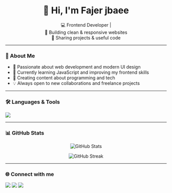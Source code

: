 <h1 align="center">👋 Hi, I'm Fajer jbaee </h1>

<p align="center">
  💻 Frontend Developer |<br>
  🚀 Building clean & responsive websites<br>
  📂 Sharing projects & useful code<br>
</p>

---

### 🧠 About Me
- 🎯 Passionate about web development and modern UI design  
- 🌱 Currently learning JavaScript and improving my frontend skills  
- 🎥 Creating content about programming and tech  
- 💡 Always open to new collaborations and freelance projects  

---

### 🛠️ Languages & Tools
<p>
  <img src="https://skillicons.dev/icons?i=html,css,js,figma,react,github,git,vscode,bootstrap" />
</p>

---

### 📊 GitHub Stats
<p align="center">
  <img src="https://github-readme-stats.vercel.app/api?username=fajer-jbaee&show_icons=true&theme=tokyonight" alt="GitHub Stats" />
</p>

<p align="center">
  <img src="https://github-readme-streak-stats.herokuapp.com/?user=YOUR_USERNAME&theme=tokyonight" alt="GitHub Streak" />
</p>

---

### 🌐 Connect with me
<p>
  <a href="https://linkedin.com/in/YOUR_LINKEDIN" target="_blank"><img src="https://img.shields.io/badge/LinkedIn-blue?logo=linkedin&logoColor=white" /></a>
  <a href="https://instagram.com/fajer_jba" target="_blank"><img src="https://img.shields.io/badge/Instagram-%23E4405F.svg?logo=instagram&logoColor=white" /></a>
  <a href="mailto:fajerjbaee4@gmail.com"><img src="https://img.shields.io/badge/Email-D14836?logo=gmail&logoColor=white" /></a>
</p>
